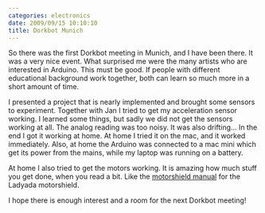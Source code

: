 ```yaml
---
categories: electronics
date: 2009/09/15 10:10:10
title: Dorkbot Munich
---
```

So there was the first Dorkbot meeting in Munich, and I have been
there. It was a very nice event. What surprised me were the many
artists who are interested in Arduino. This must be good. If
people with different educational background work together, both can
learn so much more in a short amount of time.

I presented a project that is nearly implemented and brought some
sensors to experiment. Together with Jan I tried to get my
acceleration sensor working. I learned some things,
but sadly we did not get the sensors working at all. The analog
reading was too noisy. It was also drifting... In the end I got it
working at home. At home I tried it on the mac, and it worked
immediately. Also, at home the Arduino was connected to a mac mini
which get its power from the mains, while my laptop was running on a
battery.

At home I also tried to get the motors working. It is amazing how much
stuff you get done, when you read a bit. Like the [motorshield manual](http://www.ladyada.net/make/mshield/use.html)
for the Ladyada motorshield.

I hope there is enough interest and a room for the next Dorkbot
meeting!
